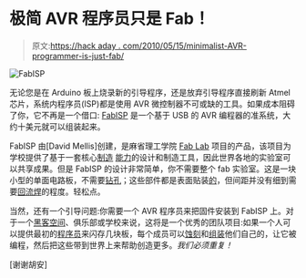 # 极简 AVR 程序员只是 Fab！

> 原文:[https://hack aday . com/2010/05/15/minimalist-AVR-programmer-is-just-fab/](https://hackaday.com/2010/05/15/minimalist-avr-programmer-is-just-fab/)

![](../Images/9769d0ba64047d004951a3abaa24a42e.png "FabISP")

无论您是在 Arduino 板上烧录新的引导程序，还是放弃引导程序直接刷新 Atmel 芯片，系统内程序员(ISP)都是使用 AVR 微控制器不可或缺的工具。如果成本阻碍了你，它不再是一个借口: [FabISP](http://fab.cba.mit.edu/content/projects/fabisp/index.html) 是一个基于 USB 的 AVR 编程器的准系统，大约十美元就可以组装起来。

FabISP 由[David Mellis]创建，是麻省理工学院 [Fab Lab](http://fab.cba.mit.edu/) 项目的产品，该项目为学校提供了基于一套核心[制造](http://hackaday.com/2009/03/16/cupcake-cnc-kit/) [能力](http://hackaday.com/2009/09/19/reprap-milling-machine/)的设计和制造工具，因此世界各地的实验室可以共享成果。但是 FabISP 的设计非常简单，你不需要整个 fab 实验室。这是一块小型的单面电路板，不需要[钻孔](http://hackaday.com/2010/03/18/pcb-drill-press-on-a-budget/)；这些部件都是表面贴装[的](http://hackaday.com/2010/04/29/surface-mount-breakout-boards/)，但间距并没有细到需要[回流焊](http://hackaday.com/2009/01/16/pid-smd-reflow-hot-plate/)的程度。轻松点。

当然，还有一个引导问题:你需要一个 AVR 程序员来把固件安装到 FabISP 上。对于一个[黑客空间](http://hackaday.com/2010/02/02/minneapolis-hackerspace-twin-cities-maker/)、俱乐部或学校来说，这将是一个优秀的团队项目:如果一个人可以提供最初的[程序员](http://hackaday.com/2009/11/18/pic-powered-avr-programmer/)来闪存几块板，每个成员可以[蚀刻](http://hackaday.com/2010/05/07/toner-transfer-explained-step-by-step/)和[组装](http://hackaday.com/2009/10/13/how-to-populate-a-surface-mount-pcb/)他们自己的，让它被编程，然后把这些带到世界上来帮助创造更多。*我们必须重复！*

[谢谢胡安]